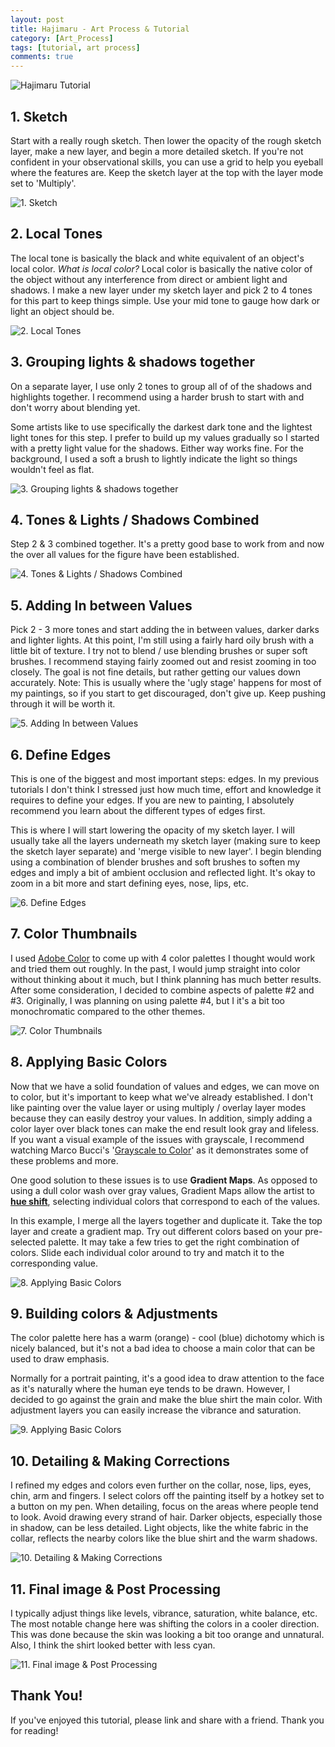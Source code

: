 ```yaml
---
layout: post
title: Hajimaru - Art Process & Tutorial
category: [Art_Process]
tags: [tutorial, art process]
comments: true
---
```

![Hajimaru Tutorial](/assets/images/Hajimaru/hajimaru_tutorial.jpg)

## 1. Sketch
Start with a really rough sketch. Then lower the opacity of the rough sketch layer, make a new layer, and begin a more detailed sketch. If you're not confident in your observational skills, you can use a grid to help you eyeball where the features are. Keep the sketch layer at the top with the layer mode set to 'Multiply'.

![1. Sketch](/assets/images/Hajimaru/1.jpg#thumbnails)

<!--more-->

## 2. Local Tones
The local tone is basically the black and white equivalent of an object's local color. *What is local color?* Local color is basically the native color of the object without any interference from direct or ambient light and shadows. I make a new layer under my sketch layer and pick 2 to 4 tones for this part to keep things simple. Use your mid tone to gauge how dark or light an object should be.

![2. Local Tones](/assets/images/Hajimaru/2.jpg#thumbnails)


## 3. Grouping lights & shadows together
On a separate layer, I use only 2 tones to group all of of the shadows and highlights together. I recommend using a harder brush to start with and don't worry about blending yet.

Some artists like to use specifically the darkest dark tone and the lightest light tones for this step. I prefer to build up my values gradually so I started with a pretty light value for the shadows. Either way works fine. For the background, I used a soft a brush to lightly indicate the light so things wouldn't feel as flat.

![3. Grouping lights & shadows together](/assets/images/Hajimaru/3.jpg#thumbnails)


## 4. Tones & Lights / Shadows Combined
Step 2 & 3 combined together. It's a pretty good base to work from and now the over all values for the figure have been established.

![4. Tones & Lights / Shadows Combined](/assets/images/Hajimaru/4.jpg#thumbnails)


## 5. Adding In between Values
Pick 2 - 3 more tones and start adding the in between values, darker darks and lighter lights. At this point, I'm still using a fairly hard oily brush with a little bit of texture. I try not to blend / use blending brushes or super soft brushes. I recommend staying fairly zoomed out and resist zooming in too closely. The goal is not fine details, but rather getting our values down accurately. Note: This is usually where the 'ugly stage' happens for most of my paintings, so if you start to get discouraged, don't give up. Keep pushing through it will be worth it.

![5. Adding In between Values](/assets/images/Hajimaru/5.jpg#thumbnails)


## 6. Define Edges
This is one of the biggest and most important steps: edges. In my previous tutorials I don't think I stressed just how much time, effort and knowledge it requires to define your edges. If you are new to painting, I absolutely recommend you learn about the different types of edges first.

This is where I will start lowering the opacity of my sketch layer. I will usually take all the layers underneath my sketch layer (making sure to keep the sketch layer separate) and 'merge visible to new layer'. I begin blending using a combination of blender brushes and soft brushes to soften my edges and imply a bit of ambient occlusion and reflected light. It's okay to zoom in a bit more and start defining eyes, nose, lips, etc.

![6. Define Edges](/assets/images/Hajimaru/6.jpg#thumbnails)


## 7. Color Thumbnails
I used [Adobe Color](https://color.adobe.com/create/color-wheel) to come up with 4 color palettes I thought would work and tried them out roughly. In the past, I would jump straight into color without thinking about it much, but I think planning has much better results. After some consideration, I decided to combine aspects of palette #2 and #3. Originally, I was planning on using palette #4, but I it's a bit too monochromatic compared to the other themes.

![7. Color Thumbnails](/assets/images/Hajimaru/7.jpg#thumbnails)


## 8. Applying Basic Colors
Now that we have a solid foundation of values and edges, we can move on to color, but it's important to keep what we've already established. I don't like painting over the value layer or using multiply / overlay layer modes because they can easily destroy your values. In addition, simply adding a color layer over black tones can make the end result look gray and lifeless. If you want a visual example of the issues with grayscale, I recommend watching Marco Bucci's '[Grayscale to Color](https://www.youtube.com/watch?v=lJitss58XKc)' as it demonstrates some of these problems and more. 

One good solution to these issues is to use **Gradient Maps**. As opposed to using a dull color wash over gray values, Gradient Maps allow the artist to  **[hue shift](https://www.deviantart.com/cgcookie/art/Exercise-41-Practice-Sheet-Color-Shifting-573229761)**, selecting individual colors that correspond to each of the values. 

In this example, I merge all the layers together and duplicate it. Take the top layer and create a gradient map. Try out different colors based on your pre-selected palette. It may take a few tries to get the right combination of colors. Slide each individual color around to try and match it to the corresponding value. 

![8. Applying Basic Colors](/assets/images/Hajimaru/8.jpg#thumbnails)


## 9. Building colors & Adjustments
The color palette here has a warm (orange) - cool (blue) dichotomy which is nicely balanced, but it's not a bad idea to choose a main color that can be used to draw emphasis.

Normally for a portrait painting, it's a good idea to draw attention to the face as it's naturally where the human eye tends to be drawn. However, I decided to go against the grain and make the blue shirt the main color. With adjustment layers you can easily increase the vibrance and saturation.

![9. Applying Basic Colors](/assets/images/Hajimaru/9.jpg#thumbnails)


## 10. Detailing & Making Corrections
I refined my edges and colors even further on the collar, nose, lips, eyes, chin, arm and fingers. I select colors off the painting itself by a hotkey set to a button on my pen. When detailing, focus on the areas where people tend to look. Avoid drawing every strand of hair. Darker objects, especially those in shadow, can be less detailed. Light objects, like the white fabric in the collar, reflects the nearby colors like the blue shirt and the warm shadows. 

![10. Detailing & Making Corrections](/assets/images/Hajimaru/10.jpg#thumbnails)


## 11. Final image & Post Processing
I typically adjust things like levels, vibrance, saturation, white balance, etc. The most notable change here was shifting the colors in a cooler direction. This was done because the skin was looking a bit too orange and unnatural. Also, I think the shirt looked better with less cyan. 

![11. Final image & Post Processing](/assets/images/Hajimaru/11.jpg#thumbnails)


## Thank You!
If you've enjoyed this tutorial, please link and share with a friend. Thank you for reading!